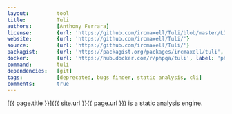 ```yaml
---
layout:         tool
title:          Tuli
authors:        [Anthony Ferrara]
license:        {url: 'https://github.com/ircmaxell/Tuli/blob/master/LICENSE', label: 'MIT License'}
website:        {url: 'https://github.com/ircmaxell/Tuli/'}
source:         {url: 'https://github.com/ircmaxell/Tuli/'}
packagist:      {url: 'https://packagist.org/packages/ircmaxell/tuli', label: 'ircmaxell/tuli'}
docker:         {url: 'https://hub.docker.com/r/phpqa/tuli', label: 'phpqa/tuli'}
command:        tuli
dependencies:   [git] 
tags:           [deprecated, bugs finder, static analysis, cli] 
comments:       true
---
```


[{{ page.title }}]({{ site.url }}{{ page.url }}) is a static analysis engine.

<!--more--> 
